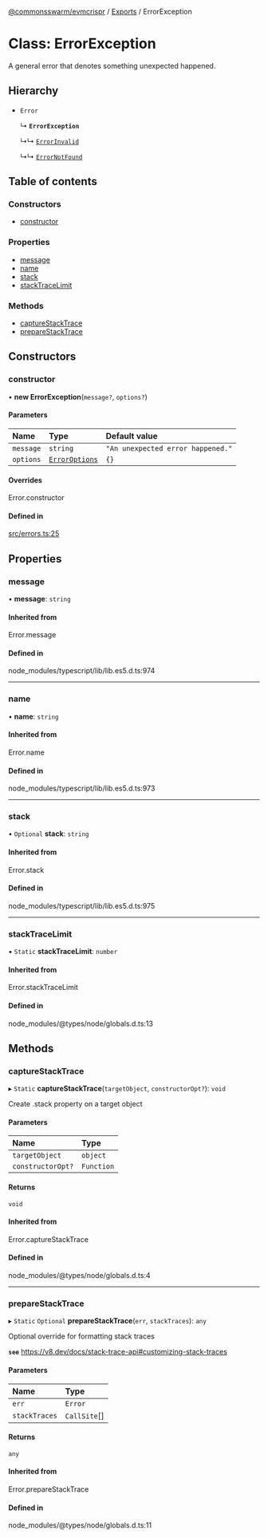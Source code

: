[@commonsswarm/evmcrispr](../README.md) / [Exports](../modules.md) / ErrorException

# Class: ErrorException

A general error that denotes something unexpected happened.

## Hierarchy

- `Error`

  ↳ **`ErrorException`**

  ↳↳ [`ErrorInvalid`](ErrorInvalid.md)

  ↳↳ [`ErrorNotFound`](ErrorNotFound.md)

## Table of contents

### Constructors

- [constructor](ErrorException.md#constructor)

### Properties

- [message](ErrorException.md#message)
- [name](ErrorException.md#name)
- [stack](ErrorException.md#stack)
- [stackTraceLimit](ErrorException.md#stacktracelimit)

### Methods

- [captureStackTrace](ErrorException.md#capturestacktrace)
- [prepareStackTrace](ErrorException.md#preparestacktrace)

## Constructors

### constructor

• **new ErrorException**(`message?`, `options?`)

#### Parameters

| Name | Type | Default value |
| :------ | :------ | :------ |
| `message` | `string` | `"An unexpected error happened."` |
| `options` | [`ErrorOptions`](../modules.md#erroroptions) | `{}` |

#### Overrides

Error.constructor

#### Defined in

[src/errors.ts:25](https://github.com/CommonsSwarm/EVMcrispr/blob/652215b/src/errors.ts#L25)

## Properties

### message

• **message**: `string`

#### Inherited from

Error.message

#### Defined in

node_modules/typescript/lib/lib.es5.d.ts:974

___

### name

• **name**: `string`

#### Inherited from

Error.name

#### Defined in

node_modules/typescript/lib/lib.es5.d.ts:973

___

### stack

• `Optional` **stack**: `string`

#### Inherited from

Error.stack

#### Defined in

node_modules/typescript/lib/lib.es5.d.ts:975

___

### stackTraceLimit

▪ `Static` **stackTraceLimit**: `number`

#### Inherited from

Error.stackTraceLimit

#### Defined in

node_modules/@types/node/globals.d.ts:13

## Methods

### captureStackTrace

▸ `Static` **captureStackTrace**(`targetObject`, `constructorOpt?`): `void`

Create .stack property on a target object

#### Parameters

| Name | Type |
| :------ | :------ |
| `targetObject` | `object` |
| `constructorOpt?` | `Function` |

#### Returns

`void`

#### Inherited from

Error.captureStackTrace

#### Defined in

node_modules/@types/node/globals.d.ts:4

___

### prepareStackTrace

▸ `Static` `Optional` **prepareStackTrace**(`err`, `stackTraces`): `any`

Optional override for formatting stack traces

**`see`** https://v8.dev/docs/stack-trace-api#customizing-stack-traces

#### Parameters

| Name | Type |
| :------ | :------ |
| `err` | `Error` |
| `stackTraces` | `CallSite`[] |

#### Returns

`any`

#### Inherited from

Error.prepareStackTrace

#### Defined in

node_modules/@types/node/globals.d.ts:11
